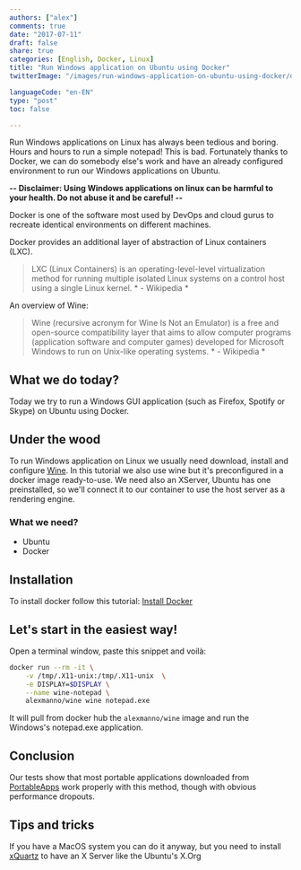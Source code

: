 ```yaml
---
authors: ["alex"]
comments: true
date: "2017-07-11"
draft: false
share: true
categories: [English, Docker, Linux]
title: "Run Windows application on Ubuntu using Docker"
twitterImage: "/images/run-windows-application-on-ubuntu-using-docker/docker_windows.png"

languageCode: "en-EN"
type: "post"
toc: false

---
```


Run Windows applications on Linux has always been tedious and boring. Hours and hours to run a simple notepad! This is bad.
Fortunately thanks to Docker, we can do somebody else's work and have an already configured environment to run our Windows applications on Ubuntu.

**-- Disclaimer: Using Windows applications on linux can be harmful to your health. Do not abuse it and be careful! --**

Docker is one of the software most used by DevOps and cloud gurus to recreate identical environments on different machines.

Docker provides an additional layer of abstraction of Linux containers (LXC).

> LXC (Linux Containers) is an operating-level-level virtualization method for running multiple isolated Linux systems on a control host using a single Linux kernel. * - Wikipedia *

An overview of Wine:

> Wine (recursive acronym for Wine Is Not an Emulator) is a free and open-source compatibility layer that aims to allow computer programs (application software and computer games) developed for Microsoft Windows to run on Unix-like operating systems. * - Wikipedia *

## What we do today?

Today we try to run a Windows GUI application (such as Firefox, Spotify or Skype) on Ubuntu using Docker.

## Under the wood

To run Windows application on Linux we usually need download, install and configure [Wine](https://www.winehq.org/).
In this tutorial we also use wine but it's preconfigured in a docker image ready-to-use.
We need also an XServer, Ubuntu has one preinstalled, so we'll connect it to our container to use the host server as a rendering engine.

### What we need?

- Ubuntu
- Docker

## Installation

To install docker follow this tutorial: [Install Docker](https://www.digitalocean.com/community/tutorials/how-to-install-and-use-docker-on-ubuntu-16-04)

## Let's start in the easiest way!

Open a terminal window, paste this snippet and voilà:

```sh
docker run --rm -it \
    -v /tmp/.X11-unix:/tmp/.X11-unix  \
    -e DISPLAY=$DISPLAY \
    --name wine-notepad \
    alexmanno/wine wine notepad.exe
```

It will pull from docker hub the ```alexmanno/wine``` image and run the Windows's notepad.exe application.

## Conclusion

Our tests show that most portable applications downloaded from [PortableApps](https://portableapps.com/) work properly with this method, though with obvious performance dropouts.

## Tips and tricks

If you have a MacOS system you can do it anyway, but you need to install [xQuartz](https://www.xquartz.org/) to have an X Server like the Ubuntu's X.Org





